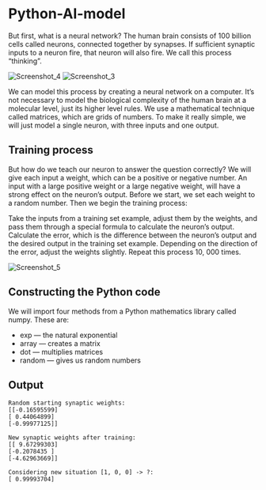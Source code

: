 # Python-AI-model

But first, what is a neural network? The human brain consists of 100 billion cells called neurons, connected together by synapses. If sufficient synaptic inputs to a neuron fire, that neuron will also fire. We call this process “thinking”.

![Screenshot_4](https://user-images.githubusercontent.com/40389694/182826673-c3004351-eebf-4670-9cb8-6e2317c9f435.png)
![Screenshot_3](https://user-images.githubusercontent.com/40389694/182826713-970c73e8-707f-489f-839c-e5dea5180269.png)

We can model this process by creating a neural network on a computer. It’s not necessary to model the biological complexity of the human brain at a molecular level, just its higher level rules. We use a mathematical technique called matrices, which are grids of numbers. To make it really simple, we will just model a single neuron, with three inputs and one output.

## Training process

But how do we teach our neuron to answer the question correctly? We will give each input a weight, which can be a positive or negative number. An input with a large positive weight or a large negative weight, will have a strong effect on the neuron’s output. Before we start, we set each weight to a random number. Then we begin the training process:

Take the inputs from a training set example, adjust them by the weights, and pass them through a special formula to calculate the neuron’s output.
Calculate the error, which is the difference between the neuron’s output and the desired output in the training set example.
Depending on the direction of the error, adjust the weights slightly.
Repeat this process 10, 000 times.

![Screenshot_5](https://user-images.githubusercontent.com/40389694/182826947-70b4c93c-5489-444a-bdb5-50e939fe725f.png)


## Constructing the Python code

We will import four methods from a Python mathematics library called numpy. These are:

- exp — the natural exponential
- array — creates a matrix
- dot — multiplies matrices
- random — gives us random numbers

## Output
```
Random starting synaptic weights:
[[-0.16595599]
[ 0.44064899]
[-0.99977125]]
```

```
New synaptic weights after training:
[[ 9.67299303]
[-0.2078435 ]
[-4.62963669]]
```
```
Considering new situation [1, 0, 0] -> ?:
[ 0.99993704]
```
